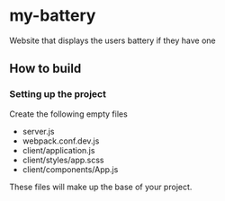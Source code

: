 # my-battery
Website that displays the users battery if they have one


## How to build

### Setting up the project
Create the following empty files
 - server.js
 - webpack.conf.dev.js
 - client/application.js
 - client/styles/app.scss
 - client/components/App.js
 
These files will make up the base of your project. 
